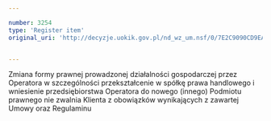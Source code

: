 ```yaml
---

number: 3254
type: 'Register item'
original_uri: 'http://decyzje.uokik.gov.pl/nd_wz_um.nsf/0/7E2C9090CD9EAAA7C1257A28003A3239?OpenDocument'


---
```


Zmiana formy prawnej prowadzonej działalności gospodarczej przez Operatora w szczególności przekształcenie w spółkę prawa handlowego i wniesienie przedsiębiorstwa Operatora do nowego (innego) Podmiotu prawnego nie zwalnia Klienta z obowiązków wynikających z zawartej Umowy oraz Regulaminu
